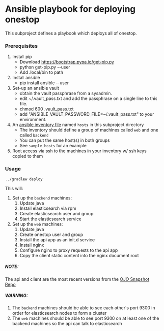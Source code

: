 Ansible playbook for deploying onestop
======================================

This subproject defines a playbook which deploys all of onestop.

### Prerequisites
1. Install pip
    - Download https://bootstrap.pypa.io/get-pip.py
    - python get-pip.py --user
    - Add .local/bin to path
2. Install ansible
    - pip install ansible --user
3. Set-up an ansible vault
    - obtain the vault passphrase from a sysadmin.
    - edit ~/.vault_pass.txt and add the passphrase on a single line to this file.
    - chmod 600 .vault_pass.txt
    - add "ANSIBLE_VAULT_PASSWORD_FILE=~/.vault_pass.txt" to your environment.      
4. An [ansible inventory file](http://docs.ansible.com/ansible/intro_inventory.html) named `hosts` in this subproject directory
    - The inventory should define a group of machines called `web` and one called `backend`
    - You can put the same host(s) in both groups
    - See `sample_hosts` for an example
5. Root access via ssh to the machines in your inventory w/ ssh keys copied to them

### Usage

`../gradlew deploy`

This will:

1. Set up the `backend` machines:
    1. Update java
    1. Install elasticsearch via rpm
    1. Create elasticsearch user and group
    1. Start the elasticsearch service
1. Set up the `web` machines:
    1. Update java
    1. Create onestop user and group
    1. Install the api app as an init.d service
    1. Install nginx
    1. Configure nginx to proxy requests to the api app
    1. Copy the client static content into the nginx document root
    
##### NOTE:

The api and client are the most recent versions from the [OJO Snapshot Repo](https://oss.jfrog.org/webapp/#/artifacts/browse/tree/General/oss-snapshot-local/cires/ncei/onestop/)
    
##### WARNING:

1. The `backend` machines should be able to see each other's port 9300
in order for elasticsearch nodes to form a cluster
1. The `web` machines should be able to see port 9300 on at least one of
the backend machines so the api can talk to elasticsearch 